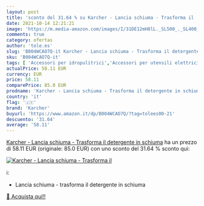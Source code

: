 ```yaml
---
layout: post
title: 'sconto del 31.64 % su Karcher - Lancia schiuma - Trasforma il   '
date: 2021-10-14 12:21:21
image: 'https://m.media-amazon.com/images/I/31DE12mH8lL._SL500_._SL400_.jpg'
comments: true
category: ofertas
author: 'tole.es'
slug: 'B004WCAO7Q-it Karcher - Lancia schiuma - Trasforma il detergente in schiuma'
sku: 'B004WCAO7Q-it'
tags: [ 'Accessori per idropulitrici','Accessori per utensili elettrici da giardino','Giardino e giardinaggio','Idropulitrici','Tagliaerba e utensili elettrici da giardino','Utensili elettrici da giardino','karcher', ]
actualPrice: 58.11 EUR
currency: EUR
price: 58.11
comparePrice: 85.0 EUR
prodname: 'Karcher - Lancia schiuma - Trasforma il detergente in schiuma'
country: 'it'
flag: '🇮🇹'
brand: 'Karcher'
buyurl: 'https://www.amazon.it/dp/B004WCAO7Q/?tag=tolees00-21'
descuento: '31.64'
average: '58.11'
---
```


[Karcher - Lancia schiuma - Trasforma il detergente in schiuma](https://www.amazon.it/dp/B004WCAO7Q/?tag=tolees00-21) ha un prezzo di 58.11 EUR (originale: 85.0 EUR) con uno sconto del 31.64 % sconto qui:

[![Karcher - Lancia schiuma - Trasforma il ](https://m.media-amazon.com/images/I/31DE12mH8lL._SL500_._SL400_.jpg)](https://www.amazon.it/dp/B004WCAO7Q/?tag=tolees00-21)

ℹ️:

- Lancia schiuma - trasforma il detergente in schiuma

[🛒 Acquista qui!!](https://www.amazon.it/dp/B004WCAO7Q/?tag=tolees00-21)
